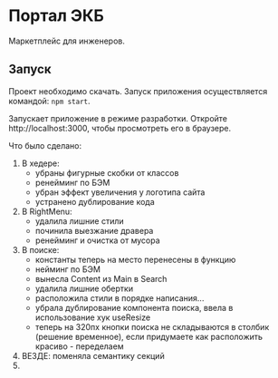 # Портал ЭКБ

Маркетплейс для инженеров.

## Запуск

Проект необходимо скачать. Запуск приложения осуществляется командой: `npm start`.

Запускает приложение в режиме разработки. Откройте http://localhost:3000, чтобы просмотреть его в браузере.

Что было сделано:

1. В хедере:
   - убраны фигурные скобки от классов
   - ренейминг по БЭМ
   - убран эффект увеличения у логотипа сайта
   - устранено дублирование кода
2. В RightMenu:
   - удалила лишние стили
   - починила выезжание дравера
   - ренейминг и очистка от мусора
3. В поиске:
   - константы теперь на место перенесены в функцию
   - нейминг по БЭМ
   - вынесла Content из Main в Search
   - удалила лишние обертки
   - расположила стили в порядке написания...
   - убрала дублирование компонента поиска, ввела в использование хук useResize
   - теперь на 320пх кнопки поиска не складываются в столбик (решение временное), если придумаете как расположить красиво - переделаем
4. ВЕЗДЕ: поменяла семантику секций
5.
